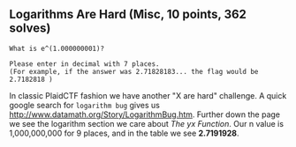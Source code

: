 ## Logarithms Are Hard (Misc, 10 points, 362 solves)

    What is e^(1.000000001)?
    
    Please enter in decimal with 7 places.
    (For example, if the answer was 2.71828183... the flag would be 2.7182818 )

In classic PlaidCTF fashion we have another "X are hard" challenge. A quick google search for `logarithm bug` gives us http://www.datamath.org/Story/LogarithmBug.htm. Further down the page we see the logarithm section we care about _The yx Function_. Our n value is 1,000,000,000 for 9 places, and in the table we see **2.7191928**.
